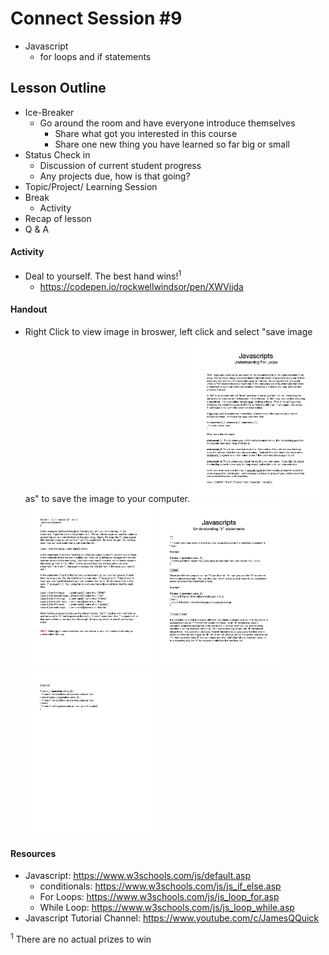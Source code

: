 # Connect Session #9

  * Javascript
    * for loops and if statements

## Lesson Outline

  * Ice-Breaker
    * Go around the room and have everyone introduce themselves
      * Share what got you interested in this course
      * Share one new thing you have learned so far big or small
  * Status Check in
    * Discussion of current student progress
    * Any projects due, how is that going?
  * Topic/Project/ Learning Session
  * Break
    * Activity
  * Recap of lesson
  * Q & A

#### Activity

  * Deal to yourself. The best hand wins!<sup>1</sup>
    * https://codepen.io/rockwellwindsor/pen/XWVjjda


#### Handout

  * Right Click to view image in broswer, left click and select "save image as" to save the image to your computer.
  <img src="./handouts/js_1.png" width="204"/> <img src="./handouts/js_2.png" width="204"/> <img src="./handouts/js_3.png" width="204"/> <img src="./handouts/js_4.png" width="204"/>

#### Resources

  * Javascript: https://www.w3schools.com/js/default.asp
    * conditionals: https://www.w3schools.com/js/js_if_else.asp
    * For Loops: https://www.w3schools.com/js/js_loop_for.asp
    * While Loop: https://www.w3schools.com/js/js_loop_while.asp
  * Javascript Tutorial Channel: https://www.youtube.com/c/JamesQQuick

<sup>1</sup> There are no actual prizes to win